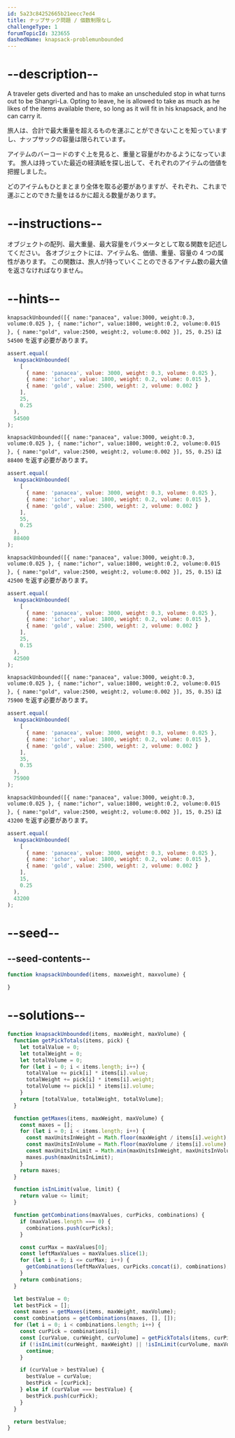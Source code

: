 ```yaml
---
id: 5a23c84252665b21eecc7ed4
title: ナップサック問題 / 個数制限なし
challengeType: 1
forumTopicId: 323655
dashedName: knapsack-problemunbounded
---
```


# --description--

A traveler gets diverted and has to make an unscheduled stop in what turns out to be Shangri-La. Opting to leave, he is allowed to take as much as he likes of the items available there, so long as it will fit in his knapsack, and he can carry it.

旅人は、合計で最大重量を超えるものを運ぶことができないことを知っていますし、ナップサックの容量は限られています。

アイテムのバーコードのすぐ上を見ると、重量と容量がわかるようになっています。 旅人は持っていた最近の経済紙を探し出して、それぞれのアイテムの価値を把握しました。

どのアイテムもひとまとまり全体を取る必要がありますが、それぞれ、これまで運ぶことのできた量をはるかに超える数量があります。

# --instructions--

オブジェクトの配列、最大重量、最大容量をパラメータとして取る関数を記述してください。 各オブジェクトには、アイテム名、価値、重量、容量の 4 つの属性があります。 この関数は、旅人が持っていくことのできるアイテム数の最大値を返さなければなりません。

# --hints--

`knapsackUnbounded([{ name:"panacea", value:3000, weight:0.3, volume:0.025 }, { name:"ichor", value:1800, weight:0.2, volume:0.015 }, { name:"gold", value:2500, weight:2, volume:0.002 }], 25, 0.25)` は `54500` を返す必要があります。

```js
assert.equal(
  knapsackUnbounded(
    [
      { name: 'panacea', value: 3000, weight: 0.3, volume: 0.025 },
      { name: 'ichor', value: 1800, weight: 0.2, volume: 0.015 },
      { name: 'gold', value: 2500, weight: 2, volume: 0.002 }
    ],
    25,
    0.25
  ),
  54500
);
```

`knapsackUnbounded([{ name:"panacea", value:3000, weight:0.3, volume:0.025 }, { name:"ichor", value:1800, weight:0.2, volume:0.015 }, { name:"gold", value:2500, weight:2, volume:0.002 }], 55, 0.25)` は `88400` を返す必要があります。

```js
assert.equal(
  knapsackUnbounded(
    [
      { name: 'panacea', value: 3000, weight: 0.3, volume: 0.025 },
      { name: 'ichor', value: 1800, weight: 0.2, volume: 0.015 },
      { name: 'gold', value: 2500, weight: 2, volume: 0.002 }
    ],
    55,
    0.25
  ),
  88400
);
```

`knapsackUnbounded([{ name:"panacea", value:3000, weight:0.3, volume:0.025 }, { name:"ichor", value:1800, weight:0.2, volume:0.015 }, { name:"gold", value:2500, weight:2, volume:0.002 }], 25, 0.15)` は`42500` を返す必要があります。

```js
assert.equal(
  knapsackUnbounded(
    [
      { name: 'panacea', value: 3000, weight: 0.3, volume: 0.025 },
      { name: 'ichor', value: 1800, weight: 0.2, volume: 0.015 },
      { name: 'gold', value: 2500, weight: 2, volume: 0.002 }
    ],
    25,
    0.15
  ),
  42500
);
```

`knapsackUnbounded([{ name:"panacea", value:3000, weight:0.3, volume:0.025 }, { name:"ichor", value:1800, weight:0.2, volume:0.015 }, { name:"gold", value:2500, weight:2, volume:0.002 }], 35, 0.35)` は`75900` を返す必要があります。

```js
assert.equal(
  knapsackUnbounded(
    [
      { name: 'panacea', value: 3000, weight: 0.3, volume: 0.025 },
      { name: 'ichor', value: 1800, weight: 0.2, volume: 0.015 },
      { name: 'gold', value: 2500, weight: 2, volume: 0.002 }
    ],
    35,
    0.35
  ),
  75900
);
```

`knapsackUnbounded([{ name:"panacea", value:3000, weight:0.3, volume:0.025 }, { name:"ichor", value:1800, weight:0.2, volume:0.015 }, { name:"gold", value:2500, weight:2, volume:0.002 }], 15, 0.25)` は `43200` を返す必要があります。

```js
assert.equal(
  knapsackUnbounded(
    [
      { name: 'panacea', value: 3000, weight: 0.3, volume: 0.025 },
      { name: 'ichor', value: 1800, weight: 0.2, volume: 0.015 },
      { name: 'gold', value: 2500, weight: 2, volume: 0.002 }
    ],
    15,
    0.25
  ),
  43200
);
```

# --seed--

## --seed-contents--

```js
function knapsackUnbounded(items, maxweight, maxvolume) {

}
```

# --solutions--

```js
function knapsackUnbounded(items, maxWeight, maxVolume) {
  function getPickTotals(items, pick) {
    let totalValue = 0;
    let totalWeight = 0;
    let totalVolume = 0;
    for (let i = 0; i < items.length; i++) {
      totalValue += pick[i] * items[i].value;
      totalWeight += pick[i] * items[i].weight;
      totalVolume += pick[i] * items[i].volume;
    }
    return [totalValue, totalWeight, totalVolume];
  }

  function getMaxes(items, maxWeight, maxVolume) {
    const maxes = [];
    for (let i = 0; i < items.length; i++) {
      const maxUnitsInWeight = Math.floor(maxWeight / items[i].weight);
      const maxUnitsInVolume = Math.floor(maxVolume / items[i].volume);
      const maxUnitsInLimit = Math.min(maxUnitsInWeight, maxUnitsInVolume);
      maxes.push(maxUnitsInLimit);
    }
    return maxes;
  }

  function isInLimit(value, limit) {
    return value <= limit;
  }

  function getCombinations(maxValues, curPicks, combinations) {
    if (maxValues.length === 0) {
      combinations.push(curPicks);
    }

    const curMax = maxValues[0];
    const leftMaxValues = maxValues.slice(1);
    for (let i = 0; i <= curMax; i++) {
      getCombinations(leftMaxValues, curPicks.concat(i), combinations);
    }
    return combinations;
  }

  let bestValue = 0;
  let bestPick = [];
  const maxes = getMaxes(items, maxWeight, maxVolume);
  const combinations = getCombinations(maxes, [], []);
  for (let i = 0; i < combinations.length; i++) {
    const curPick = combinations[i];
    const [curValue, curWeight, curVolume] = getPickTotals(items, curPick);
    if (!isInLimit(curWeight, maxWeight) || !isInLimit(curVolume, maxVolume)) {
      continue;
    }

    if (curValue > bestValue) {
      bestValue = curValue;
      bestPick = [curPick];
    } else if (curValue === bestValue) {
      bestPick.push(curPick);
    }
  }

  return bestValue;
}
```
